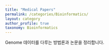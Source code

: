 ```yaml
---
title: "Medical Papers"
permalink: /categories/Bioinformatics/
layout: category
author_profile: true
taxonomy: Bioinformatics
---
```


Genome 데이터를 다루는 방법론과 논문을 정리합니다.